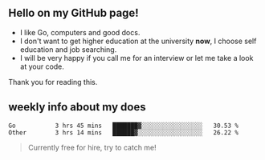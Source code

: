 ## Hello on my GitHub page!

- I like Go, computers and good docs.
- I don't want to get higher education at the university **now**, I choose self education and job searching.
- I will be very happy if you call me for an interview or let me take a look at your code.

Thank you for reading this.

## weekly info about my does
<!--START_SECTION:waka-->

```text
Go           3 hrs 45 mins   ███████▓░░░░░░░░░░░░░░░░░   30.53 %
Other        3 hrs 14 mins   ██████▓░░░░░░░░░░░░░░░░░░   26.22 %
```

<!--END_SECTION:waka-->

> Currently free for hire, try to catch me!
